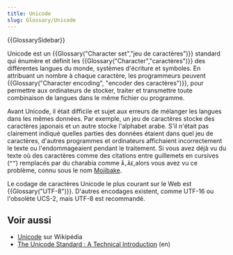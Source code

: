 ```yaml
---
title: Unicode
slug: Glossary/Unicode
---
```


{{GlossarySidebar}}

Unicode est un {{Glossary("Character set","jeu de caractères")}} standard qui énumère et définit les {{Glossary("Character","caractères")}} des différentes langues du monde, systèmes d'écriture et symboles. En attribuant un nombre à chaque caractère, les programmeurs peuvent {{Glossary("Character encoding", "encoder des caractères")}}, pour permettre aux ordinateurs de stocker, traiter et transmettre toute combinaison de langues dans le même fichier ou programme.

Avant Unicode, il était difficile et sujet aux erreurs de mélanger les langues dans les mêmes données. Par exemple, un jeu de caractères stocke des caractères japonais et un autre stocke l'alphabet arabe. S'il n'était pas clairement indiqué quelles parties des données étaient dans quel jeu de caractères, d'autres programmes et ordinateurs affichaient incorrectement le texte ou l'endommageaient pendant le traitement. Si vous avez déjà vu du texte où des caractères comme des citations entre guillemets en cursives (`“”`) remplacés par du charabia comme `Ã‚Â£`,alors vous avez vu ce problème, connu sous le nom [Mojibake](https://fr.wikipedia.org/wiki/Mojibake).

Le codage de caractères Unicode le plus courant sur le Web est {{Glossary("UTF-8")}}. D'autres encodages existent, comme UTF-16 ou l'obsolète UCS-2, mais UTF-8 est recommandé.

## Voir aussi

- [Unicode](https://fr.wikipedia.org/wiki/Unicode) sur Wikipédia
- [The Unicode Standard : A Technical Introduction](http://www.unicode.org/standard/principles.html) (en)
